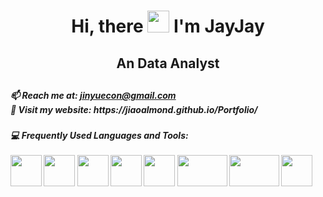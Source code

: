 <div align="center">
<h1> Hi, there <img src="https://media.giphy.com/media/hvRJCLFzcasrR4ia7z/giphy.gif" width="35px"> I'm JayJay</h1>
</div>
<h2 align="center"> An Data Analyst <h2>
  
<!--
**jiaoalmond/jiaoalmond** is a ✨ _special_ ✨ repository because its `README.md` (this file) appears on your GitHub profile.
Here are some ideas to get you started:
**:mag_right: Currently searching for my next role**
-->

<h5> 📫 Reach me at: <a href = "" target = "_self"> jinyuecon@gmail.com </a> <br>
💬 Visit my website: https://jiaoalmond.github.io/Portfolio/ 
<h5> 

**:computer: Frequently Used Languages and Tools:** <br><br>
<code><a href="https://www.mysql.com/" target="_blank"><img height="50" src="https://www.vectorlogo.zone/logos/mysql/mysql-ar21.svg"></a></code>
<code><a href="https://www.sqlite.org/" target="_blank"><img height="50" src="https://www.vectorlogo.zone/logos/sqlite/sqlite-ar21.svg"></a></code>
<code><a href="https://jupyter.org/" target="_blank"><img height="50" src="https://www.vectorlogo.zone/logos/jupyter/jupyter-ar21.svg"></a></code>
<code><a href="https://www.python.org/" target="_blank"><img height="50" src="https://www.vectorlogo.zone/logos/python/python-ar21.svg"></a></code>
<code><a href="https://analytics.google.com/" target="_blank"><img height="50" src="https://www.vectorlogo.zone/logos/google_analytics/google_analytics-ar21.svg"></a></code>
<code><a href="https://www.tableau.com/" target="_blank"><img height="50" width="80" src="https://vectorwiki.com/images/Tb8i6__tableau-logo.svg"></a></code>
<code><a href="https://www.alteryx.com/" target="_blank"><img height="50" width="80" src="https://vectorwiki.com/images/E1Drf__alteryx-logo.svg"></a></code>
<code><a href="https://powerbi.microsoft.com/en-ca/" target="_blank"><img height="50" src="https://www.vectorlogo.zone/logos/microsoft_powerbi/microsoft_powerbi-ar21.svg"></a></code>

<br>
<br>

<!--
**:palm_tree: Currently learning:** <br>
Microsoft Certified: Azure Data Fundamentals
<code><a href="https://learn.microsoft.com/en-us/certifications/azure-data-fundamentals/" target="_blank"><img height="50" src="https://learn.microsoft.com/en-us/media/learn/certification/badges/microsoft-certified-fundamentals-badge.svg"></a></code>
-->


